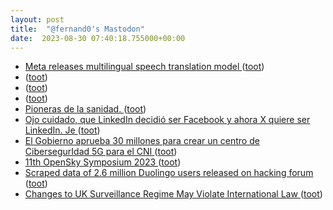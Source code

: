 ```yaml
---
layout: post
title:  "@fernand0's Mastodon"
date:  2023-08-30 07:40:18.755000+00:00
---
```

*  [Meta releases multilingual speech translation model ](https://www.theverge.com/2023/8/22/23840571/meta-multilingual-speech-translation-model-a) ([toot](https://mastodon.social/@fernand0/110977431551820863))
*  [ ](https://social.arroutaflix.com/@xesfur) ([toot](https://mastodon.social/@fernand0/110977390515118377))
*  [ ](https://mastodon.social/users/fernand0/statuses/110977387878811827/activity) ([toot](https://mastodon.social/users/fernand0/statuses/110977387878811827/activity))
*  [ ](https://social.arroutaflix.com/@xesfur) ([toot](https://mastodon.social/@fernand0/110976996130475134))
*  [Pioneras de la sanidad. ](https://avecesunafoto.wordpress.com/2023/08/29/pioneras-de-la-sanidad) ([toot](https://mastodon.social/@fernand0/110974288305238981))
*  [Ojo cuidado, que LinkedIn decidió ser Facebook y ahora X quiere ser LinkedIn. Je ](https://mastodon.social/@fernand0/110974272978948413) ([toot](https://mastodon.social/@fernand0/110974272978948413))
*  [El Gobierno aprueba 30 millones para crear un centro de CibersegurIdad 5G para el CNI ](https://www.europapress.es/nacional/noticia-gobierno-aprueba-30-millones-crear-centro-ciberseguirdasd-5g-cni-20230822171839.htm) ([toot](https://mastodon.social/@fernand0/110974073840504596))
*  [11th OpenSky Symposium 2023 ](https://symposium.opensky-network.org) ([toot](https://mastodon.social/@fernand0/110973879994745147))
*  [Scraped data of 2.6 million Duolingo users released on hacking forum ](https://www.bleepingcomputer.com/news/security/scraped-data-of-26-million-duolingo-users-released-on-hacking-forum) ([toot](https://mastodon.social/@fernand0/110973661403607684))
*  [Changes to UK Surveillance Regime May Violate International Law ](https://www.justsecurity.org/87615/changes-to-uk-surveillance-regime-may-violate-international-law) ([toot](https://mastodon.social/@fernand0/110973287333873586))
